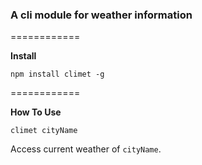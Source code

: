 ### A cli module for weather information 
============

**Install** 

```
npm install climet -g
```
============
  
**How To Use** 

```
climet cityName
```
Access current weather of `cityName`.
